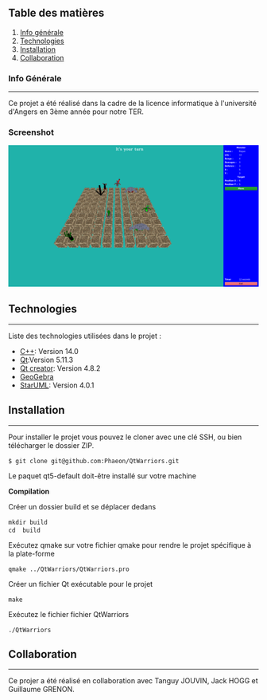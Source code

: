 ## Table des matières
1. [Info générale](#info-générale)
2. [Technologies](#technologies)
3. [Installation](#installation)
4. [Collaboration](#collaboration)
### Info Générale
***
Ce projet a été réalisé dans la cadre de la licence informatique à l'université d'Angers en 3ème année pour notre TER. 
### Screenshot
![Image text](qtwarriors.png)
## Technologies
***
Liste des technologies utilisées dans le projet :
* [C++](https://en.cppreference.com/w/): Version 14.0 
* [Qt](https://www.qt.io/qt5-11/):Version 5.11.3
* [Qt creator](https://www.qt.io/blog/2019/03/01/qt-creator-4-8-2-released): Version 4.8.2
* [GeoGebra](https://www.geogebra.org/?lang=fr)
* [StarUML](https://staruml.io/): Version 4.0.1

## Installation
***
Pour installer le projet vous pouvez le cloner avec une clé SSH, ou bien télécharger le dossier ZIP.
```
$ git clone git@github.com:Phaeon/QtWarriors.git
```
Le paquet qt5-default doit-être installé sur votre machine

**Compilation**

Créer un dossier build et se déplacer dedans
```
mkdir build
cd  build
```
Exécutez qmake sur votre fichier qmake pour rendre le projet spécifique à la plate-forme
```
qmake ../QtWarriors/QtWarriors.pro
```
Créer un fichier Qt exécutable pour le projet
```
make
```
Exécutez le fichier fichier QtWarriors
```
./QtWarriors
```

## Collaboration
***
Ce projer a été réalisé en collaboration avec Tanguy JOUVIN, Jack HOGG et Guillaume GRENON.
